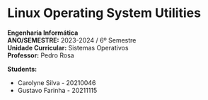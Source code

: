 # Linux Operating System Utilities

**Engenharia Informática**  
**ANO/SEMESTRE:** 2023-2024 / 6º Semestre  
**Unidade Curricular:** Sistemas Operativos  
**Professor:** Pedro Rosa  

**Students:**
- Carolyne Silva - 20210046
- Gustavo Farinha - 20211115
